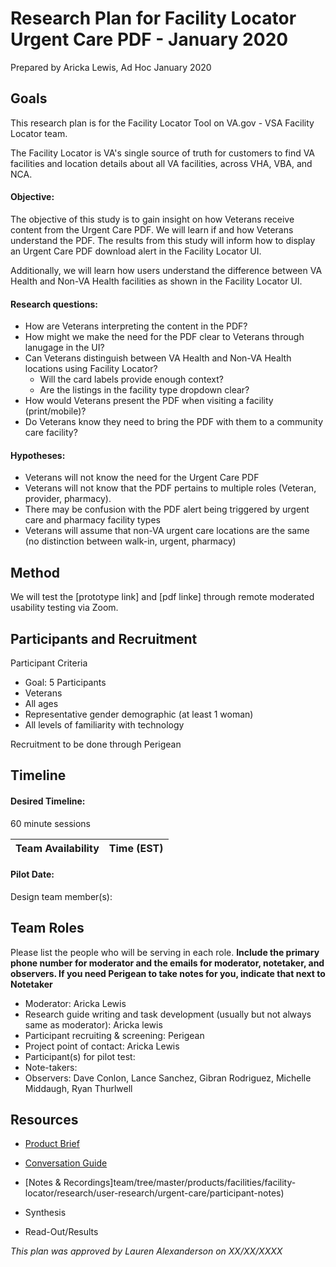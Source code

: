 # Research Plan for Facility Locator Urgent Care PDF - January 2020
Prepared by Aricka Lewis, Ad Hoc January 2020

## Goals
This research plan is for the Facility Locator Tool on VA.gov - VSA Facility Locator team.

The Facility Locator is VA's single source of truth for customers to find VA facilities and location details about all VA facilities, across VHA, VBA, and NCA.

#### Objective:

The objective of this study is to gain insight on how Veterans receive content from the Urgent Care PDF. We will learn if and how Veterans understand the PDF. The results from this study will inform how to display an Urgent Care PDF download alert in the Facility Locator UI. 

Additionally, we will learn how users understand the difference between VA Health and Non-VA Health facilities as shown in the Facility Locator UI.

#### Research questions:
- How are Veterans interpreting the content in the PDF?
- How might we make the need for the PDF clear to Veterans through lanugage in the UI?
- Can Veterans distinguish between VA Health and Non-VA Health locations using Facility Locator?
  - Will the card labels provide enough context?
  - Are the listings in the facility type dropdown clear?
- How would Veterans present the PDF when visiting a facility (print/mobile)?
- Do Veterans know they need to bring the PDF with them to a community care facility?

#### Hypotheses: 
- Veterans will not know the need for the Urgent Care PDF
- Veterans will not know that the PDF pertains to multiple roles (Veteran, provider, pharmacy).
- There may be confusion with the PDF alert being triggered by urgent care and pharmacy facility types
- Veterans will assume that non-VA urgent care locations are the same (no distinction between walk-in, urgent, pharmacy)

## Method
We will test the [prototype link] and [pdf linke] through remote moderated usability testing via Zoom. 

## Participants and Recruitment
Participant Criteria
- Goal: 5 Participants
- Veterans
- All ages
- Representative gender demographic (at least 1 woman)
- All levels of familiarity with technology

Recruitment to be done through Perigean

## Timeline

#### Desired Timeline: 
60 minute sessions

Team Availability | Time (EST)
------------------|--------------


#### Pilot Date: 
Design team member(s): 

## Team Roles
Please list the people who will be serving in each role. **Include the primary phone number for moderator and the emails for moderator, notetaker, and observers. If you need Perigean to take notes for you, indicate that next to Notetaker** 
- Moderator: Aricka Lewis
- Research guide writing and task development (usually but not always same as moderator): Aricka lewis
- Participant recruiting & screening: Perigean
- Project point of contact: Aricka Lewis
- Participant(s) for pilot test: 
- Note-takers: 
- Observers: Dave Conlon, Lance Sanchez, Gibran Rodriguez, Michelle Middaugh, Ryan Thurlwell

## Resources
- [Product Brief](https://github.com/department-of-veterans-affairs/va.gov-team/blob/master/products/facilities/facility-locator/README.md)

- [Conversation Guide](https://github.com/department-of-veterans-affairs/va.gov-team/blob/master/products/facilities/facility-locator/research/user-research/urgent-care-PDF/conversation-guide.md)

- [Notes & Recordings]team/tree/master/products/facilities/facility-locator/research/user-research/urgent-care/participant-notes)

- Synthesis

- Read-Out/Results

*This plan was approved by Lauren Alexanderson on XX/XX/XXXX*

